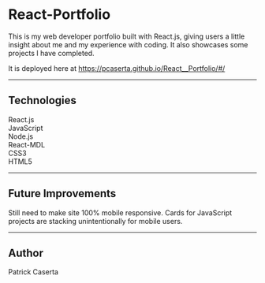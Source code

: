 # React-Portfolio

This is my web developer portfolio built with React.js, giving users a little insight about me and my experience with coding. It also showcases some projects I have completed.

It is deployed here at https://pcaserta.github.io/React__Portfolio/#/

---

## Technologies
React.js<br/>
JavaScript<br/>
Node.js<br/>
React-MDL<br/>
CSS3<br/>
HTML5

---
## Future Improvements
Still need to make site 100% mobile responsive. Cards for JavaScript projects are stacking unintentionally for mobile users.

---

## Author
Patrick Caserta




